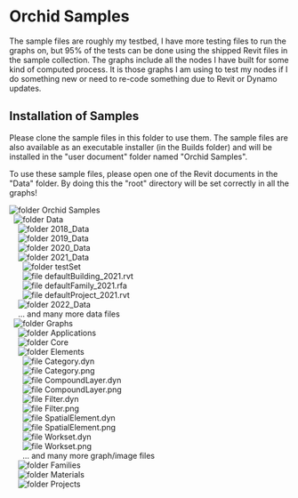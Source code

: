 # Orchid Samples  
The sample files are roughly my testbed, I have more testing files to run the graphs on, but 95% of the tests can be done using the shipped Revit files in the sample collection. The graphs include all the nodes I have built for some kind of computed process. It is those graphs I am using to test my nodes if I do something new or need to re-code something due to Revit or Dynamo updates.  
  
## Installation of Samples  
Please clone the sample files in this folder to use them. The sample files are also available as an executable installer (in the Builds folder) and will be installed in the "user document" folder named "Orchid Samples".  
  
To use these sample files, please open one of the Revit documents in the "Data" folder. By doing this the "root" directory will be set correctly in all the graphs!  
  
![folder](../img/folder.png) Orchid Samples  
&nbsp; ![folder](../img/folder.png) Data  
&nbsp;&nbsp;&nbsp; ![folder](../img/folder.png) 2018_Data  
&nbsp;&nbsp;&nbsp; ![folder](../img/folder.png) 2019_Data  
&nbsp;&nbsp;&nbsp; ![folder](../img/folder.png) 2020_Data  
&nbsp;&nbsp;&nbsp; ![folder](../img/folder.png) 2021_Data  
&nbsp;&nbsp;&nbsp;&nbsp;&nbsp; ![folder](../img/folder.png) testSet  
&nbsp;&nbsp;&nbsp;&nbsp;&nbsp; ![file](../img/file1.png) defaultBuilding_2021.rvt  
&nbsp;&nbsp;&nbsp;&nbsp;&nbsp; ![file](../img/file1.png) defaultFamily_2021.rfa  
&nbsp;&nbsp;&nbsp;&nbsp;&nbsp; ![file](../img/file1.png) defaultProject_2021.rvt  
&nbsp;&nbsp;&nbsp; ![folder](../img/folder.png) 2022_Data  
&nbsp;&nbsp;&nbsp; ... and many more data files  
&nbsp; ![folder](../img/folder.png) Graphs  
&nbsp;&nbsp;&nbsp; ![folder](../img/folder.png) Applications  
&nbsp;&nbsp;&nbsp; ![folder](../img/folder.png) Core  
&nbsp;&nbsp;&nbsp; ![folder](../img/folder.png) Elements  
&nbsp;&nbsp;&nbsp;&nbsp;&nbsp; ![file](../img/file2.png) Category.dyn  
&nbsp;&nbsp;&nbsp;&nbsp;&nbsp; ![file](../img/file3.png) Category.png  
&nbsp;&nbsp;&nbsp;&nbsp;&nbsp; ![file](../img/file2.png) CompoundLayer.dyn  
&nbsp;&nbsp;&nbsp;&nbsp;&nbsp; ![file](../img/file3.png) CompoundLayer.png  
&nbsp;&nbsp;&nbsp;&nbsp;&nbsp; ![file](../img/file2.png) Filter.dyn  
&nbsp;&nbsp;&nbsp;&nbsp;&nbsp; ![file](../img/file3.png) Filter.png  
&nbsp;&nbsp;&nbsp;&nbsp;&nbsp; ![file](../img/file2.png) SpatialElement.dyn  
&nbsp;&nbsp;&nbsp;&nbsp;&nbsp; ![file](../img/file3.png) SpatialElement.png  
&nbsp;&nbsp;&nbsp;&nbsp;&nbsp; ![file](../img/file2.png) Workset.dyn  
&nbsp;&nbsp;&nbsp;&nbsp;&nbsp; ![file](../img/file3.png) Workset.png  
&nbsp;&nbsp;&nbsp;&nbsp;&nbsp; ... and many more graph/image files  
&nbsp;&nbsp;&nbsp; ![folder](../img/folder.png) Families  
&nbsp;&nbsp;&nbsp; ![folder](../img/folder.png) Materials  
&nbsp;&nbsp;&nbsp; ![folder](../img/folder.png) Projects  
